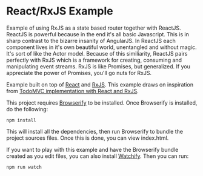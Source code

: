 # React/RxJS Example

Example of using RxJS as a state based router together with ReactJS. ReactJS is powerful because in the end it's all basic Javascript. This is in sharp contrast to the bizarre insanity of AngularJS. In ReactJS each component lives in it's own beautiful world, unentangled and without magic. It's sort of like the Actor model. Because of this similiarity, ReactJS pairs perfectly with RxJS which is a framework for creating, consuming and manipulating event streams. RxJS is like Promises, but generalized. If you appreciate the power of Promises, you'll go nuts for RxJS.

Example built on top of [React](http://facebook.github.io/react/) and [RxJS](https://github.com/Reactive-Extensions/RxJS). This example draws on inspiration from [TodoMVC implementation with React and RxJS](https://github.com/fdecampredon/react-rxjs-todomvc).

This project requires [Browserify](http://browserify.org/) to be installed. Once Browserify is installed, do the following:

```
npm install
```

This will install all the dependencies, then run Browserify to bundle the project sources files. Once this is done, you can view index.html.

If you want to play with this example and have the Browserify bundle created as you edit files, you can also install [Watchify](https://github.com/substack/watchify). Then you can run:

```
npm run watch
```



                                
